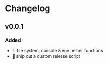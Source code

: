 # Changelog

## v0.0.1

### Added
-   :sparkles: file system, console & env helper functions
-   :rocket: ship out a custom release script
